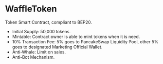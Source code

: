 # WaffleToken
Token Smart Contract, compliant to BEP20.

* Initial Supply: 50,000 tokens.
* Mintable: Contract owner is able to mint tokens when it is need.
* 10% Transaction Fee: 5% goes to PancakeSwap Liquidity Pool, other 5% goes to designated Marketing Official Wallet.
* Anti-Whale: Limit on sales.
* Anti-Bot Mechanism.

